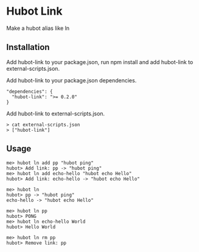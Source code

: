 # Hubot Link

Make a hubot alias like ln

## Installation

Add hubot-link to your package.json, run npm install and add hubot-link to external-scripts.json.

Add hubot-link to your package.json dependencies.

    "dependencies": {
      "hubot-link": ">= 0.2.0"
    }

Add hubot-link to external-scripts.json.

    > cat external-scripts.json
    > ["hubot-link"]

## Usage

    me> hubot ln add pp "hubot ping"
    hubot> Add link: pp -> "hubot ping"
    me> hubot ln add echo-hello "hubot echo Hello"
    hubot> Add link: echo-hello -> "hubot echo Hello"
    
    me> hubot ln
    hubot> pp -> "hubot ping"
    echo-hello -> "hubot echo Hello"
    
    me> hubot ln pp
    hubot> PONG
    me> hubot ln echo-hello World
    hubot> Hello World
    
    me> hubot ln rm pp
    hubot> Remove link: pp
